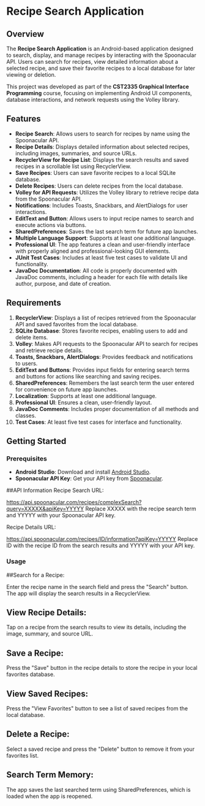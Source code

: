 # Recipe Search Application

## Overview
The **Recipe Search Application** is an Android-based application designed to search, display, and manage recipes by interacting with the Spoonacular API. Users can search for recipes, view detailed information about a selected recipe, and save their favorite recipes to a local database for later viewing or deletion.

This project was developed as part of the **CST2335 Graphical Interface Programming** course, focusing on implementing Android UI components, database interactions, and network requests using the Volley library.

## Features
- **Recipe Search**: Allows users to search for recipes by name using the Spoonacular API.
- **Recipe Details**: Displays detailed information about selected recipes, including images, summaries, and source URLs.
- **RecyclerView for Recipe List**: Displays the search results and saved recipes in a scrollable list using RecyclerView.
- **Save Recipes**: Users can save favorite recipes to a local SQLite database.
- **Delete Recipes**: Users can delete recipes from the local database.
- **Volley for API Requests**: Utilizes the Volley library to retrieve recipe data from the Spoonacular API.
- **Notifications**: Includes Toasts, Snackbars, and AlertDialogs for user interactions.
- **EditText and Button**: Allows users to input recipe names to search and execute actions via buttons.
- **SharedPreferences**: Saves the last search term for future app launches.
- **Multiple Language Support**: Supports at least one additional language.
- **Professional UI**: The app features a clean and user-friendly interface with properly aligned and professional-looking GUI elements.
- **JUnit Test Cases**: Includes at least five test cases to validate UI and functionality.
- **JavaDoc Documentation**: All code is properly documented with JavaDoc comments, including a header for each file with details like author, purpose, and date of creation.

## Requirements
1. **RecyclerView**: Displays a list of recipes retrieved from the Spoonacular API and saved favorites from the local database.
2. **SQLite Database**: Stores favorite recipes, enabling users to add and delete items.
3. **Volley**: Makes API requests to the Spoonacular API to search for recipes and retrieve recipe details.
4. **Toasts, Snackbars, AlertDialogs**: Provides feedback and notifications to users.
5. **EditText and Buttons**: Provides input fields for entering search terms and buttons for actions like searching and saving recipes.
6. **SharedPreferences**: Remembers the last search term the user entered for convenience on future app launches.
7. **Localization**: Supports at least one additional language.
8. **Professional UI**: Ensures a clean, user-friendly layout.
9. **JavaDoc Comments**: Includes proper documentation of all methods and classes.
10. **Test Cases**: At least five test cases for interface and functionality.

## Getting Started

### Prerequisites
- **Android Studio**: Download and install [Android Studio](https://developer.android.com/studio).
- **Spoonacular API Key**: Get your API key from [Spoonacular](https://spoonacular.com/food-api/console#Dashboard).
  
##API Information
Recipe Search URL:

https://api.spoonacular.com/recipes/complexSearch?query=XXXXX&apiKey=YYYYY
Replace XXXXX with the recipe search term and YYYYY with your Spoonacular API key.

Recipe Details URL:

https://api.spoonacular.com/recipes/ID/information?apiKey=YYYYY
Replace ID with the recipe ID from the search results and YYYYY with your API key.

### Usage

##Search for a Recipe:

Enter the recipe name in the search field and press the "Search" button.
The app will display the search results in a RecyclerView.

## View Recipe Details:

Tap on a recipe from the search results to view its details, including the image, summary, and source URL.

## Save a Recipe:

Press the "Save" button in the recipe details to store the recipe in your local favorites database.

## View Saved Recipes:

Press the "View Favorites" button to see a list of saved recipes from the local database.

## Delete a Recipe:

Select a saved recipe and press the "Delete" button to remove it from your favorites list.

## Search Term Memory:

The app saves the last searched term using SharedPreferences, which is loaded when the app is reopened.

